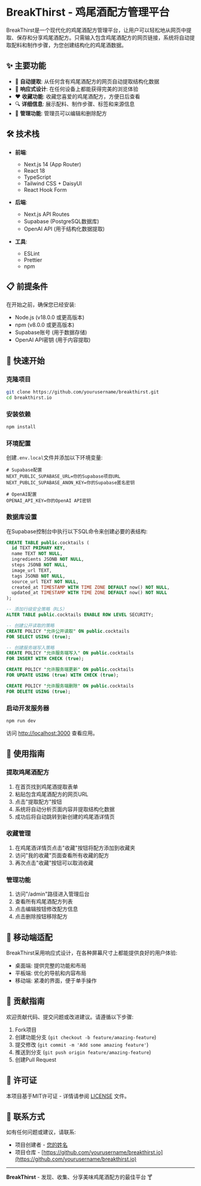 # BreakThirst - 鸡尾酒配方管理平台

BreakThirst是一个现代化的鸡尾酒配方管理平台，让用户可以轻松地从网页中提取、保存和分享鸡尾酒配方。只需输入包含鸡尾酒配方的网页链接，系统将自动提取配料和制作步骤，为您创建结构化的鸡尾酒数据。

## ✨ 主要功能

- 🍹 **自动提取**: 从任何含有鸡尾酒配方的网页自动提取结构化数据
- 📱 **响应式设计**: 在任何设备上都能获得完美的浏览体验
- ❤️ **收藏功能**: 收藏您喜爱的鸡尾酒配方，方便日后查看
- 🔍 **详细信息**: 展示配料、制作步骤、标签和来源信息
- 🔄 **管理功能**: 管理员可以编辑和删除配方

## 🛠️ 技术栈

- **前端**:
  - Next.js 14 (App Router)
  - React 18
  - TypeScript
  - Tailwind CSS + DaisyUI
  - React Hook Form

- **后端**:
  - Next.js API Routes
  - Supabase (PostgreSQL数据库)
  - OpenAI API (用于结构化数据提取)

- **工具**:
  - ESLint
  - Prettier
  - npm

## 📋 前提条件

在开始之前，确保您已经安装:

- Node.js (v18.0.0 或更高版本)
- npm (v8.0.0 或更高版本)
- Supabase账号 (用于数据存储)
- OpenAI API密钥 (用于内容提取)

## 🚀 快速开始

### 克隆项目

```bash
git clone https://github.com/yourusername/breakthirst.git
cd breakthirst.io
```

### 安装依赖

```bash
npm install
```

### 环境配置

创建`.env.local`文件并添加以下环境变量:

```
# Supabase配置
NEXT_PUBLIC_SUPABASE_URL=你的Supabase项目URL
NEXT_PUBLIC_SUPABASE_ANON_KEY=你的Supabase匿名密钥

# OpenAI配置
OPENAI_API_KEY=你的OpenAI API密钥
```

### 数据库设置

在Supabase控制台中执行以下SQL命令来创建必要的表结构:

```sql
CREATE TABLE public.cocktails (
  id TEXT PRIMARY KEY,
  name TEXT NOT NULL,
  ingredients JSONB NOT NULL,
  steps JSONB NOT NULL,
  image_url TEXT,
  tags JSONB NOT NULL,
  source_url TEXT NOT NULL,
  created_at TIMESTAMP WITH TIME ZONE DEFAULT now() NOT NULL,
  updated_at TIMESTAMP WITH TIME ZONE DEFAULT now() NOT NULL
);

-- 添加行级安全策略（RLS）
ALTER TABLE public.cocktails ENABLE ROW LEVEL SECURITY;

-- 创建公开读取的策略
CREATE POLICY "允许公开读取" ON public.cocktails
FOR SELECT USING (true);

-- 创建服务端写入策略
CREATE POLICY "允许服务端写入" ON public.cocktails
FOR INSERT WITH CHECK (true);

CREATE POLICY "允许服务端更新" ON public.cocktails
FOR UPDATE USING (true) WITH CHECK (true);

CREATE POLICY "允许服务端删除" ON public.cocktails
FOR DELETE USING (true);
```

### 启动开发服务器

```bash
npm run dev
```

访问 [http://localhost:3000](http://localhost:3000) 查看应用。

## 🎯 使用指南

### 提取鸡尾酒配方

1. 在首页找到鸡尾酒提取表单
2. 粘贴包含鸡尾酒配方的网页URL
3. 点击"提取配方"按钮
4. 系统将自动分析页面内容并提取结构化数据
5. 成功后将自动跳转到新创建的鸡尾酒详情页

### 收藏管理

1. 在鸡尾酒详情页点击"收藏"按钮将配方添加到收藏夹
2. 访问"我的收藏"页面查看所有收藏的配方
3. 再次点击"收藏"按钮可以取消收藏

### 管理功能

1. 访问"/admin"路径进入管理后台
2. 查看所有鸡尾酒配方列表
3. 点击编辑按钮修改配方信息
4. 点击删除按钮移除配方

## 📱 移动端适配

BreakThirst采用响应式设计，在各种屏幕尺寸上都能提供良好的用户体验:

- 桌面端: 提供完整的功能和布局
- 平板端: 优化的导航和内容布局
- 移动端: 紧凑的界面，便于单手操作

## 🤝 贡献指南

欢迎贡献代码、提交问题或改进建议。请遵循以下步骤:

1. Fork项目
2. 创建功能分支 (`git checkout -b feature/amazing-feature`)
3. 提交修改 (`git commit -m 'Add some amazing feature'`)
4. 推送到分支 (`git push origin feature/amazing-feature`)
5. 创建Pull Request

## 📄 许可证

本项目基于MIT许可证 - 详情请参阅 [LICENSE](LICENSE) 文件。

## 📧 联系方式

如有任何问题或建议，请联系:

- 项目创建者 - [您的姓名](mailto:您的邮箱)
- 项目仓库 - [https://github.com/yourusername/breakthirst.io](https://github.com/yourusername/breakthirst.io)

---

**BreakThirst** - 发现、收集、分享美味鸡尾酒配方的最佳平台 🍸 
